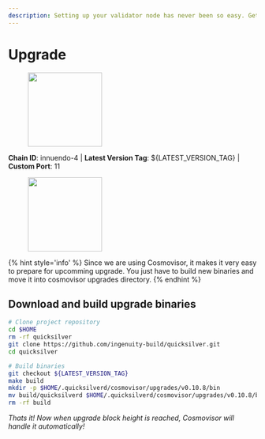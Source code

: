 ```yaml
---
description: Setting up your validator node has never been so easy. Get your validator running in minutes by following step by step instructions.
---
```


# Upgrade

<figure><img src="https://raw.githubusercontent.com/kj89/testnet_manuals/main/pingpub/logos/quicksilver.png" width="150" alt=""><figcaption></figcaption></figure>

**Chain ID**: innuendo-4 | **Latest Version Tag**: ${LATEST_VERSION_TAG} | **Custom Port**: 11

<figure><img src="https://raw.githubusercontent.com/kj89/testnet_manuals/main/pingpub/logos/quicksilver.png" width="150" alt=""><figcaption></figcaption></figure>

{% hint style='info' %}
Since we are using Cosmovisor, it makes it very easy to prepare for upcomming upgrade.
You just have to build new binaries and move it into cosmovisor upgrades directory.
{% endhint %}

## Download and build upgrade binaries

```bash
# Clone project repository
cd $HOME
rm -rf quicksilver
git clone https://github.com/ingenuity-build/quicksilver.git
cd quicksilver

# Build binaries
git checkout ${LATEST_VERSION_TAG}
make build
mkdir -p $HOME/.quicksilverd/cosmovisor/upgrades/v0.10.8/bin
mv build/quicksilverd $HOME/.quicksilverd/cosmovisor/upgrades/v0.10.8/bin/
rm -rf build
```

*Thats it! Now when upgrade block height is reached, Cosmovisor will handle it automatically!*
